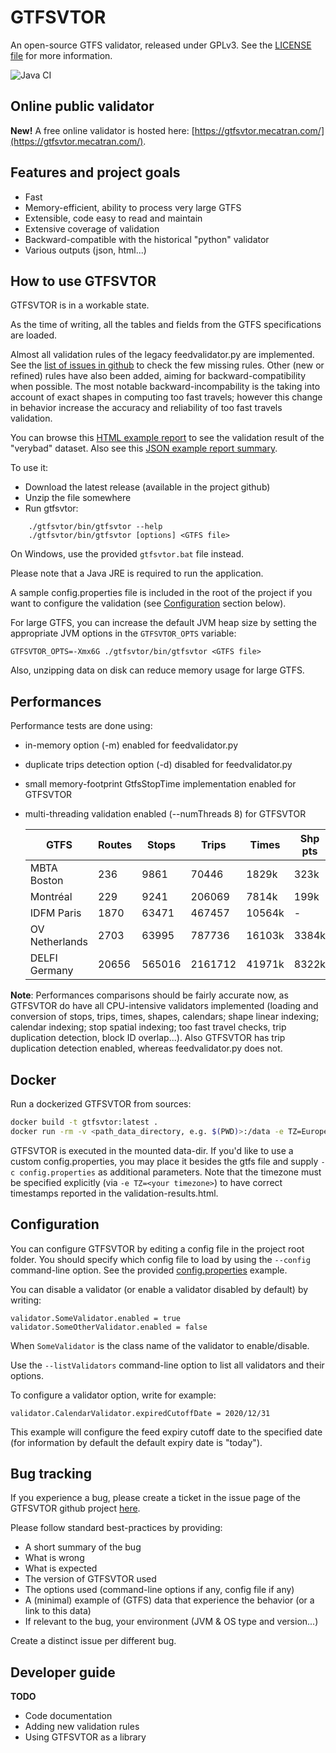 GTFSVTOR
========

An open-source GTFS validator, released under GPLv3.
See the [LICENSE file](LICENSE) for more information.

![Java CI](https://github.com/mecatran/gtfsvtor/workflows/Java%20CI/badge.svg)

Online public validator
-----------------------

**New!** A free online validator is hosted here: [https://gtfsvtor.mecatran.com/](https://gtfsvtor.mecatran.com/).

Features and project goals
--------------------------

- Fast
- Memory-efficient, ability to process very large GTFS
- Extensible, code easy to read and maintain
- Extensive coverage of validation
- Backward-compatible with the historical "python" validator
- Various outputs (json, html...)

How to use GTFSVTOR
-------------------

GTFSVTOR is in a workable state.

As the time of writing, all the tables and fields from the GTFS specifications are loaded.

Almost all validation rules of the legacy feedvalidator.py are implemented.
See the [list of issues in github](https://github.com/mecatran/gtfsvtor/issues?q=is%3Aopen+is%3Aissue+label%3Abackward-compat) to check the few missing rules.
Other (new or refined) rules have also been added, aiming for backward-compatibility when possible.
The most notable backward-incompability is the taking into account of exact shapes in computing too fast travels;
however this change in behavior increase the accuracy and reliability of too fast travels validation.

You can browse this [HTML example report](https://mecatran.github.io/gtfsvtor/validation-results.html)
to see the validation result of the "verybad" dataset.
Also see this [JSON example report summary](https://raw.githubusercontent.com/mecatran/gtfsvtor/master/docs/validation-results.json).

To use it:

- Download the latest release (available in the project github)
- Unzip the file somewhere
- Run gtfsvtor:

```
    ./gtfsvtor/bin/gtfsvtor --help
    ./gtfsvtor/bin/gtfsvtor [options] <GTFS file>
```

On Windows, use the provided `gtfsvtor.bat` file instead.

Please note that a Java JRE is required to run the application.

A sample config.properties file is included in the root of the project
if you want to configure the validation (see [Configuration](#configuration) section below).

For large GTFS, you can increase the default JVM heap size by setting
the appropriate JVM options in the `GTFSVTOR_OPTS` variable:

    GTFSVTOR_OPTS=-Xmx6G ./gtfsvtor/bin/gtfsvtor <GTFS file>

Also, unzipping data on disk can reduce memory usage for large GTFS.

Performances
------------

Performance tests are done using:

- in-memory option (-m) enabled for feedvalidator.py
- duplicate trips detection option (-d) disabled for feedvalidator.py
- small memory-footprint GtfsStopTime implementation enabled for GTFSVTOR
- multi-threading validation enabled (--numThreads 8) for GTFSVTOR

  | GTFS            | Routes | Stops  | Trips   | Times  | Shp pts | FeedValidator | GTFSVTOR      |
  |-----------------|--------|--------|---------|--------|---------|---------------|---------------|
  | MBTA Boston     |    236 |   9861 |   70446 |  1829k |    323k | 2m20s         | 8s            |
  | Montréal        |    229 |   9241 |  206069 |  7814k |    199k | 9m23s         | 20s           |
  | IDFM Paris      |   1870 |  63471 |  467457 | 10564k |       - | 57m50s        | 40s           |
  | OV Netherlands  |   2703 |  63995 |  787736 | 16103k |   3384k | ?             | 1m50s         |
  | DELFI Germany   |  20656 | 565016 | 2161712 | 41971k |   8322k | ?             | 2m44s         |
  
**Note**: Performances comparisons should be fairly accurate now,
as GTFSVTOR do have all CPU-intensive validators implemented
(loading and conversion of stops, trips, times, shapes, calendars; shape linear indexing; calendar indexing;
stop spatial indexing; too fast travel checks, trip duplication detection, block ID overlap...).
Also GTFSVTOR has trip duplication detection enabled, whereas feedvalidator.py does not.

Docker
------

Run a dockerized GTFSVTOR from sources:

```sh
docker build -t gtfsvtor:latest .
docker run -rm -v <path_data_directory, e.g. $(PWD)>:/data -e TZ=Europe/Berlin gtfsvtor:latest <gtfs-file>
```

GTFSVTOR is executed in the mounted data-dir. If you'd like to use a custom config.properties, 
you may place it besides the gtfs file and supply `-c config.properties` as additional parameters.
Note that the timezone must be specified explicitly (via `-e TZ=<your timezone>`) to have correct timestamps 
reported in the validation-results.html.

Configuration
-------------

You can configure GTFSVTOR by editing a config file in the project root folder.
You should specify which config file to load by using the `--config` command-line option.
See the provided [config.properties](config.properties) example.

You can disable a validator (or enable a validator disabled by default) by writing:

    validator.SomeValidator.enabled = true
    validator.SomeOtherValidator.enabled = false

When `SomeValidator` is the class name of the validator to enable/disable.

Use the `--listValidators` command-line option to list all validators and their options.

To configure a validator option, write for example:

    validator.CalendarValidator.expiredCutoffDate = 2020/12/31

This example will configure the feed expiry cutoff date to the specified date
(for information by default the default expiry date is "today").

Bug tracking
------------

If you experience a bug, please create a ticket in the issue page of the GTFSVTOR github project [here](https://github.com/mecatran/gtfsvtor/issues/new).

Please follow standard best-practices by providing:

- A short summary of the bug
- What is wrong
- What is expected
- The version of GTFSVTOR used
- The options used (command-line options if any, config file if any)
- A (minimal) example of (GTFS) data that experience the behavior (or a link to this data)
- If relevant to the bug, your environment (JVM & OS type and version...)

Create a distinct issue per different bug.

Developer guide
---------------

**TODO**

- Code documentation
- Adding new validation rules
- Using GTFSVTOR as a library

